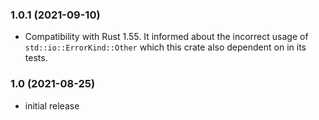 ### 1.0.1 (2021-09-10)

- Compatibility with Rust 1.55. It informed about the incorrect usage of `std::io::ErrorKind::Other` which this crate also dependent on in its tests.

### 1.0 (2021-08-25)

- initial release
